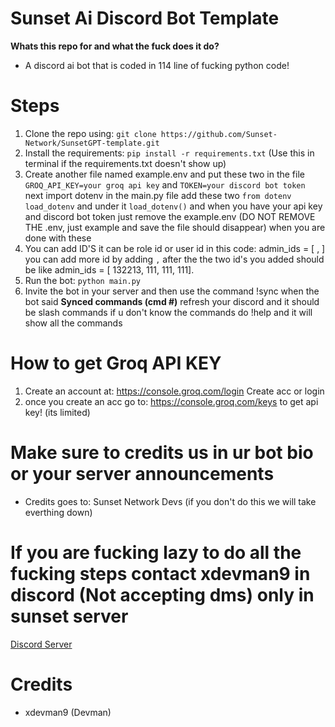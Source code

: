 # Sunset Ai Discord Bot Template
**Whats this repo for and what the fuck does it do?**
- A discord ai bot that is coded in 114 line of fucking python code!

# Steps
1. Clone the repo using: ```git clone https://github.com/Sunset-Network/SunsetGPT-template.git```
2. Install the requirements:  ```pip install -r requirements.txt``` (Use this in terminal if the requirements.txt doesn't show up)
3. Create another file named example.env and put these two in the file ```GROQ_API_KEY=your groq api key``` and ```TOKEN=your discord bot token``` next import dotenv in the main.py file add these two ```from dotenv load_dotenv``` and under it ```load_dotenv()``` and when you have your api key and discord bot token just remove the example.env (DO NOT REMOVE THE .env, just example and save the file should disappear) when you are done with these
4. You can add ID'S it can be role id or user id in this code: admin_ids = [ , ] you can add more id by adding ```,``` after the the two id's you added should be like admin_ids = [ 132213, 111, 111, 111].
5. Run the bot: ```python main.py```
6. Invite the bot in your server and then use the command !sync when the bot said **Synced commands (cmd #)** refresh your discord and it should be slash commands if u don't know the commands do !help and it will show all the commands


# How to get Groq API KEY
1. Create an account at: https://console.groq.com/login Create acc or login
2. once you create an acc go to: https://console.groq.com/keys to get api key! (its limited)


# Make sure to credits us in ur bot bio or your server announcements 
- Credits goes to: Sunset Network Devs (if you don't do this we will take everthing down)

# If you are fucking lazy to do all the fucking steps contact xdevman9 in discord (Not accepting dms) only in sunset server
<a href="https://discord.gg/uYehSyetqd" class="discord-button">Discord Server</a>




# Credits
- xdevman9 (Devman)


